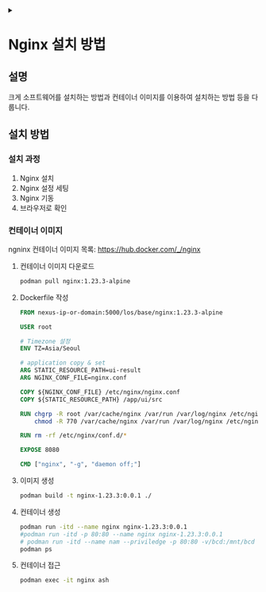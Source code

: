 <link rel="stylesheet" type="text/css" href="/css/header.css">
<link rel="stylesheet" type="text/css" href="/css/bootstrap/5.3.0-alpha1/bootstrap.css">
<div class="sticky-top bg-white pt-1 pb-2" id="header-div-max"></div>
<details id="display-none"><summary></summary>
  <script src="/js/header.js" defer="defer"></script>
  <script src="/js/table/numbering.js" defer="defer"></script>
  <script src="/js/bootstrap/5.3.0-alpha1/bootstrap.bundle.js" defer="defer"></script>
</details>

# Nginx 설치 방법

## 설명

크게 소프트웨어를 설치하는 방법과 컨테이너 이미지를 이용하여 설치하는 방법 등을 다룹니다.

## 설치 방법

### 설치 과정

1. Nginx 설치
2. Nginx 설정 세팅
3. Nginx 기동
4. 브라우저로 확인

### 컨테이너 이미지

ngninx 컨테이너 이미지 목록: <https://hub.docker.com/_/nginx>

1. 컨테이너 이미지 다운로드

    ```bash
    podman pull nginx:1.23.3-alpine
    ```

1. Dockerfile 작성

    ```dockerfile
    FROM nexus-ip-or-domain:5000/los/base/nginx:1.23.3-alpine

    USER root

    # Timezone 설정
    ENV TZ=Asia/Seoul

    # application copy & set
    ARG STATIC_RESOURCE_PATH=ui-result
    ARG NGINX_CONF_FILE=nginx.conf

    COPY ${NGINX_CONF_FILE} /etc/nginx/nginx.conf
    COPY ${STATIC_RESOURCE_PATH} /app/ui/src

    RUN chgrp -R root /var/cache/nginx /var/run /var/log/nginx /etc/nginx && \
        chmod -R 770 /var/cache/nginx /var/run /var/log/nginx /etc/nginx

    RUN rm -rf /etc/nginx/conf.d/*

    EXPOSE 8080

    CMD ["nginx", "-g", "daemon off;"]
    ```

1. 이미지 생성

    ```bash
    podman build -t nginx-1.23.3:0.0.1 ./
    ```

1. 컨테이너 생성

    ```bash
    podman run -itd --name nginx nginx-1.23.3:0.0.1
    #podman run -itd -p 80:80 --name nginx nginx-1.23.3:0.0.1
    # podman run -itd --name nam --priviledge -p 80:80 -v/bcd:/mnt/bcd nginx-1.23.3:0.0.1
    podman ps
    ```

1. 컨테이너 접근

    ```bash
    podman exec -it nginx ash
    ```

<!-- TODO: ## CentOS 8 설치 -->